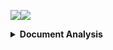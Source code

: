 <a><img src='https://img.shields.io/badge/build-passing-brightgreen?style=plastic'></a><a href='https://github.com/Vincentqyw/cv-arxiv-daily'><img src='https://img.shields.io/badge/ref-url-blue?style=plastic&logo=github'></a>
<details>
  <summary><b>Document Analysis</b></summary>

| Update Date | Title | GPT | Paper ID |
|-------------|-------|-----|----------|
|**2024-02-12**|**Sheet Music Transformer: End-To-End Optical Music Recognition Beyond Monophonic Transcription**|**Not GPT**|**[2402.07596v1](http://arxiv.org/abs/2402.07596)**|
|**2024-02-01**|**Instruction Makes a Difference**|**Not GPT**|**[2402.00453v1](http://arxiv.org/abs/2402.00453)**|
|**2024-02-07**|**KVQuant: Towards 10 Million Context Length LLM Inference with KV Cache Quantization**|**Not GPT**|**[2401.18079v2](http://arxiv.org/abs/2401.18079)**|
|**2024-01-31**|**Hi-SAM: Marrying Segment Anything Model for Hierarchical Text Segmentation**|**Not GPT**|**[2401.17904v1](http://arxiv.org/abs/2401.17904)**|
|**2024-01-30**|**AutoIE: An Automated Framework for Information Extraction from Scientific Literature**|**Not GPT**|**[2401.16672v1](http://arxiv.org/abs/2401.16672)**|
|**2024-02-14**|**Detecting and recognizing characters in Greek papyri with YOLOv8, DeiT and SimCLR**|**Not GPT**|**[2401.12513v2](http://arxiv.org/abs/2401.12513)**|
|**2024-01-22**|**Detect-Order-Construct: A Tree Construction based Approach for Hierarchical Document Structure Analysis**|**Not GPT**|**[2401.11874v1](http://arxiv.org/abs/2401.11874)**|
|**2024-01-22**|**A Fair Evaluation of Various Deep Learning-Based Document Image Binarization Approaches**|**Not GPT**|**[2401.11831v1](http://arxiv.org/abs/2401.11831)**|
|**2024-01-16**|**U-DIADS-Bib: a full and few-shot pixel-precise dataset for document layout analysis of ancient manuscripts**|**Not GPT**|**[2401.08425v1](http://arxiv.org/abs/2401.08425)**|
|**2024-01-06**|**Semantic Similarity Matching for Patent Documents Using Ensemble BERT-related Model and Novel Text Processing Method**|**Not GPT**|**[2401.06782v1](http://arxiv.org/abs/2401.06782)**|
|**2023-12-26**|**360 Layout Estimation via Orthogonal Planes Disentanglement and Multi-view Geometric Consistency Perception**|**Not GPT**|**[2312.16268v1](http://arxiv.org/abs/2312.16268)**|
|**2023-12-20**|**The Common Optical Music Recognition Evaluation Framework**|**Not GPT**|**[2312.12908v1](http://arxiv.org/abs/2312.12908)**|
|**2024-01-21**|**Topic-VQ-VAE: Leveraging Latent Codebooks for Flexible Topic-Guided Document Generation**|**Not GPT**|**[2312.11532v2](http://arxiv.org/abs/2312.11532)**|
|**2023-12-15**|**Object Recognition from Scientific Document based on Compartment Refinement Framework**|**Not GPT**|**[2312.09038v2](http://arxiv.org/abs/2312.09038)**|
|**2023-12-13**|**A Deep Learning-Based System for Automatic Case Summarization**|**Not GPT**|**[2312.07824v1](http://arxiv.org/abs/2312.07824)**|
|**2023-12-08**|**Towards Controlled Table-to-Text Generation with Scientific Reasoning**|**Not GPT**|**[2312.05402v1](http://arxiv.org/abs/2312.05402)**|
|**2023-12-06**|**A Layer-Wise Tokens-to-Token Transformer Network for Improved Historical Document Image Enhancement**|**Not GPT**|**[2312.03946v1](http://arxiv.org/abs/2312.03946)**|
|**2023-12-06**|**DocBinFormer: A Two-Level Transformer Network for Effective Document Image Binarization**|**Not GPT**|**[2312.03568v1](http://arxiv.org/abs/2312.03568)**|
|**2023-11-29**|**DSS: Synthesizing long Digital Ink using Data augmentation, Style encoding and Split generation**|**Not GPT**|**[2311.17786v1](http://arxiv.org/abs/2311.17786)**|
|**2023-11-27**|**Nova$^+$: Generative Language Models for Binaries**|**Not GPT**|**[2311.13721v2](http://arxiv.org/abs/2311.13721)**|

</details>
